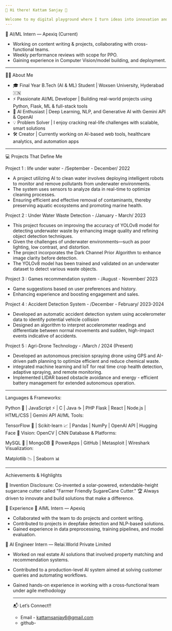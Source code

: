 ```yaml
---
🌟 Hi there! Kattam Sanjay 🚀

Welcome to my digital playground where I turn ideas into innovation and code into impact! 👨‍💻✨
---
```

🧠 AI/ML Intern — Apexiq (Current)

* Working on content writing & projects, collaborating with cross-functional teams.
* Weekly performance reviews with scope for PPO.
* Gaining experience in Computer Vision/model building, and deployment.
---
🧑‍💻 About Me
* 🎓 Final Year B.Tech (AI & ML) Student | Woxsen University, Hyderabad 🇮🇳
* ⚡ Passionate AI/ML Developer | Building real-world projects using Python, Flask, ML & full-stack tools
* 🤖 AI Enthusiast | Deep Learning, NLP, and Generative AI with Gemini API & OpenAI
* 💡 Problem Solver | I enjoy cracking real-life challenges with scalable, smart solutions
* 🛠 Creator | Currently working on AI-based web tools, healthcare analytics, and automation apps
---
💻 Projects That Define Me

Project 1 : life under water - /September - December/ 2022
* A project utilizing AI to clean water involves deploying intelligent robots to monitor and remove pollutants from underwater environments.
* The system uses sensors to analyze data in real-time to optimize cleaning processes.
* Ensuring efficient and effective removal of contaminants, thereby preserving aquatic ecosystems and promoting marine health.

Project 2 : Under Water Waste Detection - /January - March/ 2023
* This project focuses on improving the accuracy of YOLOv8 model for detecting underwater waste by enhancing image quality and refining object detection techniques.   
* Given the challenges of underwater environments—such as poor lighting, low contrast, and distortion.
* The project incorporates the Dark Channel Prior Algorithm to enhance image clarity before detection. 
* The YOLOv8 model has been trained and validated on an underwater dataset to detect various waste objects.

Project 3 : Games recommendation system - /August - November/ 2023  
* Game suggestions based on user preferences and history. 
* Enhancing experience and boosting engagement and sales.
  
Project 4 : Accident Detection System - /December - February/ 2023-2024 
* Developed an automatic accident detection system using accelerometer data to identify potential vehicle collision
* Designed an algorithm to interpret accelerometer readings and differentiate between normal movements and sudden, high-impact events indicative of accidents.

Project 5 : Agri-Drone Technology - /March / 2024 (Present)
* Developed an autonomous precision spraying drone using GPS and AI-driven path planning to optimize efficient and reduce chemical waste.
* integrated machine learning and IoT for real time crop health detection, adaptive spraying, and remote monitoring.
* Implemented LIDAR based obstacle avoidance and energy - efficient battery management for extended autonomous operation.
---
Languages & Frameworks:

Python 🐍 | JavaScript ⚡ | C | Java ☕ | PHP
Flask | React | Node.js | HTML/CSS | Gemini API
AI/ML Tools:

TensorFlow 🤖 | Scikit-learn 📈 | Pandas | NumPy | OpenAI API | Hugging Face 🤗
Vision: OpenCV | CNN
Database & Platforms:

MySQL 🐬 | MongoDB 🍃
PowerApps | GitHub | Metasploit | Wireshark
Visualization:

Matplotlib 📉 | Seaborn 📊

---

Achievements & Highlights

📜 Invention Disclosure: Co-invented a solar-powered, extendable-height sugarcane cutter called "Farmer Friendly SugareCane Cutter."
🏆 Always driven to innovate and build solutions that make a difference.

💼 Experience
🔬 AIML Intern — Apexiq

* Collaborated with the team to do projects and content writing.
* Contributed to projects in deepfake detection and NLP-based solutions.
* Gained experience in data preprocessing, training pipelines, and model evaluation.

🧠 AI Engineer Intern — Relai.World Private Limited
* Worked on real estate AI solutions that involved property matching and recommendation systems.
* Contributed to a production-level AI system aimed at solving customer queries and automating workflows.
* Gained hands-on experience in working with a cross-functional team under agile methodology

  ---
  📬 Let’s Connect!!
  * Email - kattamsanjay6@gmail.com
  * github-
  
